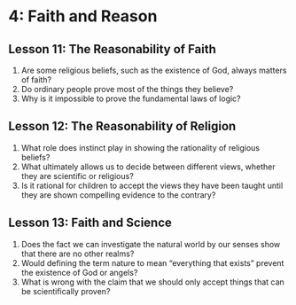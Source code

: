 # 4: Faith and Reason

## Lesson 11: The Reasonability of Faith

1. Are some religious beliefs, such as the existence of God, always
matters of faith?
2. Do ordinary people prove most of the things they believe?
3. Why is it impossible to prove the fundamental laws of logic?

## Lesson 12: The Reasonability of Religion

1. What role does instinct play in showing the rationality of religious
beliefs?
2. What ultimately allows us to decide between different views,
whether they are scientific or religious?
3. Is it rational for children to accept the views they have been taught
until they are shown compelling evidence to the contrary?

## Lesson 13: Faith and Science

1. Does the fact we can investigate the natural world by our senses
show that there are no other realms?
2. Would defining the term nature to mean “everything that exists”
prevent the existence of God or angels?
3. What is wrong with the claim that we should only accept things that
can be scientifically proven?
